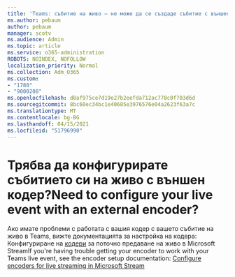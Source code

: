 ```yaml
---
title: 'Teams: събитие на живо – не може да се създаде събитие с външен кодер'
ms.author: pebaum
author: pebaum
manager: scotv
ms.audience: Admin
ms.topic: article
ms.service: o365-administration
ROBOTS: NOINDEX, NOFOLLOW
localization_priority: Normal
ms.collection: Adm_O365
ms.custom:
- "1780"
- "9000208"
ms.openlocfilehash: d8af975ce7d19e27b2eefda712ac778c0f703d6d
ms.sourcegitcommit: 8bc60ec34bc1e40685e3976576e04a2623f63a7c
ms.translationtype: MT
ms.contentlocale: bg-BG
ms.lasthandoff: 04/15/2021
ms.locfileid: "51796990"
---
```

# <a name="need-to-configure-your-live-event-with-an-external-encoder"></a><span data-ttu-id="f3801-102">Трябва да конфигурирате събитието си на живо с външен кодер?</span><span class="sxs-lookup"><span data-stu-id="f3801-102">Need to configure your live event with an external encoder?</span></span>

<span data-ttu-id="f3801-103">Ако имате проблеми с работата с вашия кодер с вашето събитие на живо в Teams, вижте документацията за настройка на кодера: Конфигуриране на [кодери](https://docs.microsoft.com/stream/live-encoder-setup) за поточно предаване на живо в Microsoft Stream</span><span class="sxs-lookup"><span data-stu-id="f3801-103">If you're having trouble getting your encoder to work with your Teams live event, see the encoder setup documentation: [Configure encoders for live streaming in Microsoft Stream](https://docs.microsoft.com/stream/live-encoder-setup)</span></span>